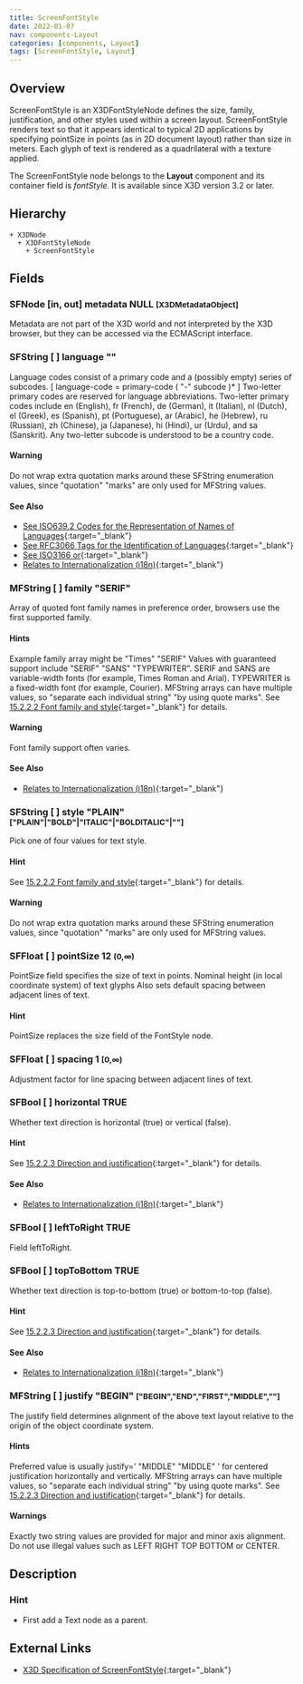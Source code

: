 ```yaml
---
title: ScreenFontStyle
date: 2022-01-07
nav: components-Layout
categories: [components, Layout]
tags: [ScreenFontStyle, Layout]
---
```

<style>
.post h3 {
  word-spacing: 0.2em;
}
</style>

## Overview

ScreenFontStyle is an X3DFontStyleNode defines the size, family, justification, and other styles used within a screen layout. ScreenFontStyle renders text so that it appears identical to typical 2D applications by specifying pointSize in points (as in 2D document layout) rather than size in meters. Each glyph of text is rendered as a quadrilateral with a texture applied.

The ScreenFontStyle node belongs to the **Layout** component and its container field is *fontStyle.* It is available since X3D version 3.2 or later.

## Hierarchy

```
+ X3DNode
  + X3DFontStyleNode
    + ScreenFontStyle
```

## Fields

### SFNode [in, out] **metadata** NULL <small>[X3DMetadataObject]</small>

Metadata are not part of the X3D world and not interpreted by the X3D browser, but they can be accessed via the ECMAScript interface.

### SFString [ ] **language** ""

Language codes consist of a primary code and a (possibly empty) series of subcodes. [ language-code = primary-code ( "-" subcode )\* ] Two-letter primary codes are reserved for language abbreviations. Two-letter primary codes include en (English), fr (French), de (German), it (Italian), nl (Dutch), el (Greek), es (Spanish), pt (Portuguese), ar (Arabic), he (Hebrew), ru (Russian), zh (Chinese), ja (Japanese), hi (Hindi), ur (Urdu), and sa (Sanskrit). Any two-letter subcode is understood to be a country code.

#### Warning

Do not wrap extra quotation marks around these SFString enumeration values, since "quotation" "marks" are only used for MFString values.

#### See Also

- [See ISO639.2 Codes for the Representation of Names of Languages](https://www.loc.gov/standards/iso639-2/php/code_list.php){:target="_blank"}
- [See RFC3066 Tags for the Identification of Languages](https://tools.ietf.org/html/rfc3066){:target="_blank"}
- [See ISO3166 or](http://xml.coverpages.org/languageIdentifiers.html){:target="_blank"}
- [Relates to Internationalization (i18n)](https://www.w3.org/standards/webdesign/i18n){:target="_blank"}

### MFString [ ] **family** "SERIF"

Array of quoted font family names in preference order, browsers use the first supported family.

#### Hints

Example family array might be "Times" "SERIF" Values with guaranteed support include "SERIF" "SANS" "TYPEWRITER". SERIF and SANS are variable-width fonts (for example, Times Roman and Arial). TYPEWRITER is a fixed-width font (for example, Courier). MFString arrays can have multiple values, so "separate each individual string" "by using quote marks". See [15.2.2.2 Font family and style](https://www.web3d.org/files/specifications/19775-1/V3.3/Part01/components/text.html#Fontfamilyandstyle){:target="_blank"} for details.

#### Warning

Font family support often varies.

#### See Also

- [Relates to Internationalization (i18n)](https://www.w3.org/standards/webdesign/i18n){:target="_blank"}

### SFString [ ] **style** "PLAIN" <small>["PLAIN"|"BOLD"|"ITALIC"|"BOLDITALIC"|""]</small>

Pick one of four values for text style.

#### Hint

See [15.2.2.2 Font family and style](https://www.web3d.org/files/specifications/19775-1/V3.3/Part01/components/text.html#Fontfamilyandstyle){:target="_blank"} for details.

#### Warning

Do not wrap extra quotation marks around these SFString enumeration values, since "quotation" "marks" are only used for MFString values.

### SFFloat [ ] **pointSize** 12 <small>(0,∞)</small>

PointSize field specifies the size of text in points. Nominal height (in local coordinate system) of text glyphs Also sets default spacing between adjacent lines of text.

#### Hint

PointSize replaces the size field of the FontStyle node.

### SFFloat [ ] **spacing** 1 <small>[0,∞)</small>

Adjustment factor for line spacing between adjacent lines of text.

### SFBool [ ] **horizontal** TRUE

Whether text direction is horizontal (true) or vertical (false).

#### Hint

See [15.2.2.3 Direction and justification](https://www.web3d.org/files/specifications/19775-1/V3.3/Part01/components/text.html#Directionandjustification){:target="_blank"} for details.

#### See Also

- [Relates to Internationalization (i18n)](https://www.w3.org/standards/webdesign/i18n){:target="_blank"}

### SFBool [ ] **leftToRight** TRUE

Field leftToRight.

### SFBool [ ] **topToBottom** TRUE

Whether text direction is top-to-bottom (true) or bottom-to-top (false).

#### Hint

See [15.2.2.3 Direction and justification](https://www.web3d.org/files/specifications/19775-1/V3.3/Part01/components/text.html#Directionandjustification){:target="_blank"} for details.

#### See Also

- [Relates to Internationalization (i18n)](https://www.w3.org/standards/webdesign/i18n){:target="_blank"}

### MFString [ ] **justify** "BEGIN" <small>["BEGIN","END","FIRST","MIDDLE",""]</small>

The justify field determines alignment of the above text layout relative to the origin of the object coordinate system.

#### Hints

Preferred value is usually justify=' "MIDDLE" "MIDDLE" ' for centered justification horizontally and vertically. MFString arrays can have multiple values, so "separate each individual string" "by using quote marks". See [15.2.2.3 Direction and justification](https://www.web3d.org/files/specifications/19775-1/V3.3/Part01/components/text.html#Directionandjustification){:target="_blank"} for details.

#### Warnings

Exactly two string values are provided for major and minor axis alignment. Do not use illegal values such as LEFT RIGHT TOP BOTTOM or CENTER.

## Description

### Hint

- First add a Text node as a parent.

## External Links

- [X3D Specification of ScreenFontStyle](https://www.web3d.org/documents/specifications/19775-1/V4.0/Part01/components/layout.html#ScreenFontStyle){:target="_blank"}
